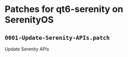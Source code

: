 # Patches for qt6-serenity on SerenityOS

## `0001-Update-Serenity-APIs.patch`

Update Serenity APIs


